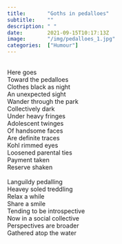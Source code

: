 ```yaml
---
title:       "Goths in pedalloes"
subtitle:    ""
description: " "
date:        2021-09-15T10:17:13Z
image:       "/img/pedalloes_1.jpg"
categories:  ["Humour"]
---
```

<br>Here goes
<br>Toward the pedalloes
<br>Clothes black as night
<br>An unexpected sight
<br>Wander through the park
<br>Collectively dark
<br>Under heavy fringes
<br>Adolescent twinges
<br>Of handsome faces
<br>Are definite traces
<br>Kohl rimmed eyes
<br>Loosened parental ties
<br>Payment taken
<br>Reserve shaken
<br>
<br>Languildy pedalling
<br>Heavey soled treddling
<br>Relax a while
<br>Share a smile
<br>Tending to be introspective
<br>Now in a social collective
<br>Perspectives are broader
<br>Gathered atop the water